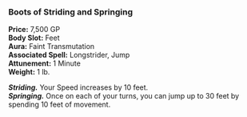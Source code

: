 ### Boots of Striding and Springing

**Price:** 7,500 GP  
**Body Slot:** Feet  
**Aura:** Faint Transmutation  
**Associated Spell:** Longstrider, Jump  
**Attunement:** 1 Minute  
**Weight:** 1 lb.

***Striding.*** Your Speed increases by 10 feet.  
***Springing.*** Once on each of your turns, you can jump up to 30 feet by spending 10 feet of movement.